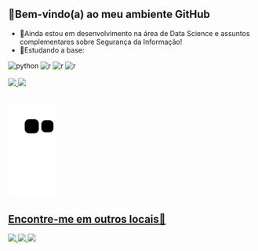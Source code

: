 ## 🚩Bem-vindo(a) ao meu ambiente GitHub
- 🚧Ainda estou em desenvolvimento na área de Data Science e assuntos complementares sobre Segurança da Informação! 
- 🔭Estudando a base: 
 <div style="display: inline_block"> 
   <img align="center" alt="python" src="https://img.shields.io/badge/Python-14354C?style=for-the-badge&logo=python&logoColor=white">
   <img align="center" alt="r" src="https://img.shields.io/badge/R-276DC3?style=for-the-badge&logo=r&logoColor=white">
    <img align="center" alt="r" src="https://img.shields.io/badge/Tableau-E97627?style=for-the-badge&logo=Tableau&logoColor=white">
      <img align="center" alt="r" src="https://img.shields.io/badge/MySQL-005C84?style=for-the-badge&logo=mysql&logoColor=white">
 </div>
 <br>
<div>
  <a href="https://github.com/LucaLSN">
    <img height="180em" src="https://github-readme-stats.vercel.app/api?username=LucaLSN&show_icons=true&theme=dark&include_all_commits=true&count_private=true"/>
  <img height="180em" src="https://github-readme-stats.vercel.app/api/top-langs/?username=LucaLSN&layout=compact&langs_count=7&theme=dark"/>
</div>
 <br> 
 
![snake gif](https://github.com/LucaLSN/LucaLSN/blob/output/github-contribution-grid-snake.svg)
 
## Encontre-me em outros locais💬
<div>
  <a href="https://www.linkedin.com/in/lucasdasilvanascimento" alt="Linkedin" target="_blank">
  <img src="https://img.shields.io/badge/LinkedIn-0077B5?style=for-the-badge&logo=linkedin&logoColor=white">
  </a>
  <a href="https://www.medium.me/txtlucasssilva" alt="medium" target="_blank">
  <img src="https://img.shields.io/badge/Medium-12100E?style=for-the-badge&logo=medium&logoColor=white">
  </a>
 <a href="https://www.linkedin.com/in/lucasdasilvanascimento" alt="Linkedin" target="_blank">
  <img src="https://img.shields.io/badge/Discord-7289DA?style=for-the-badge&logo=discord&logoColor=white">
  </a>
</div>

 
 
